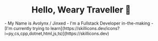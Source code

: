<div align="center"><h1>Hello, Weary Traveller 👋</h1></div>
- My Name is Avolynx / Jinxed
- I'm a Fullstack Developer in-the-making
- [I'm currently trying to learn](https://skillicons.dev/icons?i=py,cs,cpp,dotnet,html,js,ts)](https://skillicons.dev)
